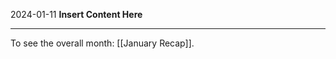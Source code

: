 2024-01-11
__Insert Content Here__
_______________________
To see the overall month: [[January Recap]].